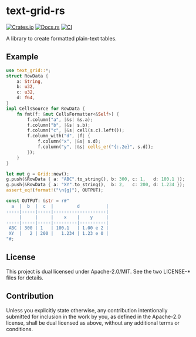 # text-grid-rs

[![Crates.io](https://img.shields.io/crates/v/text-grid.svg)](https://crates.io/crates/text-grid)
[![Docs.rs](https://docs.rs/text-grid/badge.svg)](https://docs.rs/text-grid)
[![CI](https://github.com/frozenlib/text-grid-rs/actions/workflows/ci.yml/badge.svg)](https://github.com/frozenlib/text-grid-rs/actions/workflows/ci.yml)

A library to create formatted plain-text tables.

## Example

```rust :main.rs
use text_grid::*;
struct RowData {
    a: String,
    b: u32,
    c: u32,
    d: f64,
}
impl CellsSource for RowData {
    fn fmt(f: &mut CellsFormatter<&Self>) {
        f.column("a", |&s| &s.a);
        f.column("b", |&s| s.b);
        f.column("c", |&s| cell(s.c).left());
        f.column_with("d", |f| {
            f.column("x", |&s| s.d);
            f.column("y", |&s| cells_e!("{:.2e}", s.d));
        });
    }
}

let mut g = Grid::new();
g.push(&RowData { a: "ABC".to_string(), b: 300, c: 1,   d: 100.1 });
g.push(&RowData { a: "XY".to_string(),  b: 2,   c: 200, d: 1.234 });
assert_eq!(format!("\n{g}"), OUTPUT);

const OUTPUT: &str = r#"
  a  |  b  |  c  |         d          |
-----|-----|-----|--------------------|
     |     |     |    x    |    y     |
-----|-----|-----|---------|----------|
 ABC | 300 | 1   | 100.1   | 1.00 e 2 |
 XY  |   2 | 200 |   1.234 | 1.23 e 0 |
"#;
```

## License

This project is dual licensed under Apache-2.0/MIT. See the two LICENSE-\* files for details.

## Contribution

Unless you explicitly state otherwise, any contribution intentionally submitted for inclusion in the work by you, as defined in the Apache-2.0 license, shall be dual licensed as above, without any additional terms or conditions.
